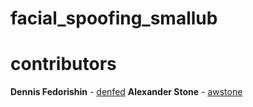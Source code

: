# facial_spoofing_smallub

# contributors
**Dennis Fedorishin** - [denfed](https://github.com/denfed)
**Alexander Stone** - [awstone](https://github.com/awstone)
